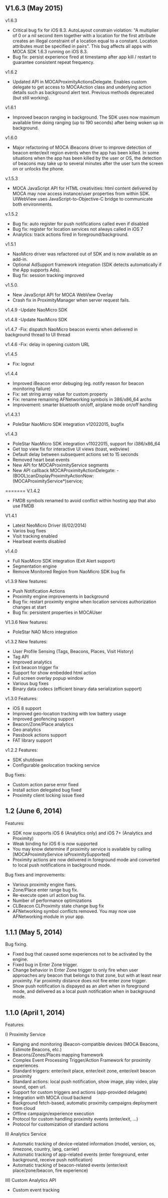 ## V1.6.3 (May 2015)

v1.6.3
- Critical bug fix for iOS 8.3. AutoLayout constrain violation: "A multiplier of 0 or a nil second item together with a location for the first attribute creates
  an illegal constraint of a location equal to a constant. Location attributes must be specified in pairs".
  This bug affects all apps with MOCA SDK 1.6.3 running on iOS 8.3.
- Bug fix: persist experience fired at timestamp after app kill / restart to guarantee consistent repeat frequency.

v1.6.2
- Updated API in MOCAProximityActionsDelegate. Enables custom delegate to get access to MOCAAction class and underlying action details such as background alert text. Previous methods deprecated (but still working).

v1.6.1
- Improved beacon ranging in background. The SDK uses now maximum available time doing ranging (up to 190 seconds) after being woken up in background.

v1.6.0
- Major refactoring of MOCA iBeacons driver to improve detection of beacon enter/exit region events when the app has been killed.
  In some situations when the app has been killed by the user or OS, the detection of beacons may take up to several minutes
  after the user turn the screen on or unlocks the phone.

v.1.5.3
- MOCA JavaScript API for HTML creativities: html content delivered by MOCA may now access instance/user properties from within SDK.
  UIWebView uses JavaScript-to-Objective-C bridge to communicate both environments.

v.1.5.2
- Bug fix: auto register for push notifications called even if disabled
- Bug fix: register for location services not always called in iOS 7
- Analytics: track actions fired in foreground/background.

v1.5.1
- NaoMicro driver was refactored out of SDK and is now available as an add-in.
- Optional AdSupport framework integration (SDK detects automatically if the App supports Ads).
- Bug fix: session tracking improved

v1.5.0.
- New JavaScript API for MOCA WebView Overlay
- Crash fix in ProximityManager when server request fails.

v1.4.9
-Update NaoMicro SDK

v1.4.8
-Update NaoMicro SDK

v1.4.7
-Fix: dispatch NaoMicro beacon events when delivered in background thread to UI thread

v1.4.6
-Fix: delay in opening custom URL

v1.4.5
- Fix: logout

v1.4.4
- Improved iBeacon error debuging (eg. notify reason for beacon monitoring failure)
- Fix: set string array value for custom property
- Fix: rename remaining AFNetworking symbols in 386/x86_64 archs
- Improvement: smarter bluetooth on/off, airplane mode on/off handling

v1.4.3.1
- PoleStar NaoMicro SDK integration v12022015, bugfix

v1.4.3
- PoleStar NaoMicro SDK integration v11022015, support for i386/x86_64
- Get top view fix for interactive UI views (toast, webview)
- Default delay between subsequent actions set to 15 seconds
- Removed heart beat events
- New API for MOCAProximityService segments
- New API callback MOCAProximityActionDelegate: -(BOOL)canDisplayProximityActionNow:(MOCAProximityService*)service;

=======
V.1.4.2
- FMDB symbols renamed to avoid conflict within hosting app that also use FMDB

V1.4.1
- Latest NeoMicro Driver (6/02/2014)
- Varios bug fixes
- Visit tracking enabled
- Hearbeat events disabled

v1.4.0
- Full NaoMicro SDK integration (Exit Alert support)
- Segmentation engine
- Remove Monitored Region from NaoMicro SDK bug fix

v1.3.9
New features:
- Push Notification Actions
- Proximity engine improvements in background
- Bug fix: restart proximity engine when location services authorization changes at start
- Bug fix: persistent properties in MOCAUser

V1.3.6
New features:
- PoleStar NAO Micro integration

v1.3.2
New features:
- User Profile Sensing (Tags, Beacons, Places, Visit History)
- Tag API
- Improved analytics
- Exit beacon trigger fix
- Support for show embedded html action
- Full screen overlay popup window
- Various bug fixes
- Binary data codecs (efficient binary data serialization support)

v1.3.0
Features:
- iOS 8 support
- Improved geo-location tracking with low battery usage
- Improved geofencing support
- Beacon/Zone/Place analytics
- Geo analytics
- Passbook actions support
- FAT library support

v1.2.2
Features:
- SDK shutdown
- Configurable geolocation tracking service

Bug fixes:
- Custom action parse error fixed
- Install action delegated bug fixed
- Proximity client locking issue fixed

## 1.2 (June 6, 2014)

Features:
  - SDK now supports iOS 6 (Analytics only) and iOS 7+ (Analytics and Proximity)
  - Weak binding for iOS 6 is now supported
  - You may know determine if proximity service is available by calling [MOCAProximityService isProximitySupported]
  - Proximity actions are now delivered in foreground mode and converted to local push notifications in background mode.

Bug fixes and improvements:
  - Various proximity engine fixes.
  - Zone/Place enter range bug fix.
  - Re-execute open url action bug fix.
  - Number of performance optimizations
  - CLBeacon CLProximity state change bug fix
  - AFNetworking symbol conflicts removed. You may now use AFNetworking module in your app.

## 1.1.1 (May 5, 2014)

Bug fixing.

- Fixed bug that caused some experiences not to be activated by the engine.
- Fixed bug in Enter Zone trigger.
- Change behavior in Enter Zone trigger to only fire when user approaches any beacon that belongs to that zone, but with at least near proximity. Far proximity distance does not fire enter zone trigger.
- Show push notification is dispayed as an alert when in foreground mode, and delivered as a local push notification when in background mode.

## 1.1.0 (April 1, 2014)

Features:

I) Proximity Service	
  - Ranging and monitoring iBeacon-compatible devices (MOCA Beacons, Estimote Beacons, etc.)
  - Beacons/Zones/Places mapping framework
  - Complex Event Processing Trigger/Action Framework for proximity experiences
  - Standard triggers: enter/exit place, enter/exit zone, enter/exit beacon proximity
  - Standard actions: local push notification, show image, play video, play sound, open url.
  - Support for custom triggers and actions (app-provided delagate)
  - Integration with MOCA cloud backend
  - Background fetch-based, automatic proximity campaigns deployment from cloud
  - Offline campaign/experience execution
  - Protocol for custom handling proximity events (enter/exit, ...)
  - Protocol for customization of standard actions

II) Analytics Service
  - Automatic tracking of device-related information (model, version, os, timezone, country, lang, carrier)
  - Automatic tracking of app-related events (enter foreground, enter background, receive push notification)
  - Automatic tracking of beacon-related events (enter/exit place/zone/beacon, fire experience)

III) Custom Analytics API
  - Custom event tracking



